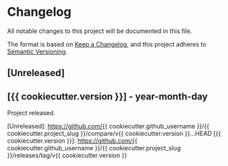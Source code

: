 # Changelog
All notable changes to this project will be documented in this file.

The format is based on [Keep a Changelog](https://keepachangelog.com/en/1.0.0/),
and this project adheres to [Semantic Versioning](https://semver.org/spec/v2.0.0.html).

## [Unreleased]

<!-- ## [1.0.1] - 2021-04-11
### Added
- tests for the scraping functions were added
- linting via pre-commit added (flake 8, autopep8)
- CI added: testing and codecov reporting
- CD added: automatic Github release, publishing to Docker and deployment on heroku

### Changed
- selecting spoken languages on repositories was fixed
- lxml dependency was updated to fix security issue -->

## [{{ cookiecutter.version }}] - year-month-day

Project released.

[Unreleased]: https://github.com/{{ cookiecutter.github_username }}/{{ cookiecutter.project_slug }}/compare/v{{ cookiecutter.version }}...HEAD
[{{ cookiecutter.version }}]: https://github.com/{{ cookiecutter.github_username }}/{{ cookiecutter.project_slug }}/releases/tag/v{{ cookiecutter.version }}
